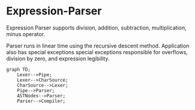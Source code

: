# Expression-Parser

Expression Parser supports division, addition, subtraction, multiplication, minus operator.

Parser runs in linear time using the recursive descent method. Application also has special exceptions special exceptions responsible for overflows, division by zero, and expression legibility. 

```mermaid
graph TD;
    Lexer-->Pipe;
    Lexer-->CharSource;
    CharSource-->Lexer;
    Pipe-->Parser;
    ASTNodes-->Parser;
    Parser-->Compiler;
```
